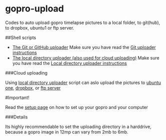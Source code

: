 gopro-upload
============

Codes to auto upload gopro timelapse pictures to a local folder, to git(hub), to dropbox, ubuntu1 or ftp server.

##Shell scripts

* [The Git or GitHub uploader](uploader-git.sh) Make sure you have read the [Git uploader instructions](uploader-git.md)
* [The local directory uploader (also used for cloud uploading)](uploader-local.sh) Make sure you have read the [Local directory uploader instructions](uploader-local.md)

###Cloud uploading

Using [local directory uploader](uploader-local.sh) script can aslo upload the pictures to [ubuntu one](ubuntu1.md), [dropbox](dropbox.md), or [ftp server](ftp.md)

#Important!

Read the [setup page](setup.md) on how to set up your gopro and your computer

###Details

Its highly recommendable to set the uploading directory in a harddrive, because a gopro image in 12mp can vary from 2mb to 6mb.
